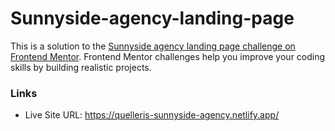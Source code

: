 # Sunnyside-agency-landing-page

This is a solution to the [Sunnyside agency landing page challenge on Frontend Mentor](https://www.frontendmentor.io/challenges/sunnyside-agency-landing-page-7yVs3B6ef). Frontend Mentor challenges help you improve your coding skills by building realistic projects. 

 ### Links
 - Live Site URL: https://quelleris-sunnyside-agency.netlify.app/

